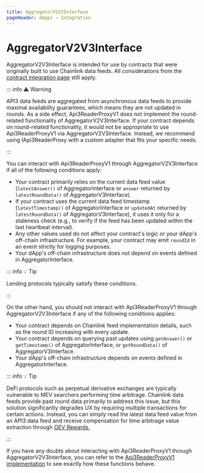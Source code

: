 ```yaml
---
title: AggregatorV2V3Interface
pageHeader: dApps → Integration
---
```


<PageHeader/>

# AggregatorV2V3Interface

AggregatorV2V3Interface is intended for use by contracts that were originally built to use Chainlink data feeds.
All considerations from the [contract integration page](/dapps/integration/contract-integration.md) still apply.

::: info ⚠️ Warning

API3 data feeds are aggregated from asynchronous data feeds to provide maximal availability guarantees, which means they are not updated in rounds.
As a side effect, Api3ReaderProxyV1 does not implement the round-related functionality of AggregatorV2V3Interface.
If your contract depends on round-related functionality, it would not be appropriate to use Api3ReaderProxyV1 via AggregatorV2V3Interface.
Instead, we recommend using IApi3ReaderProxy with a custom adapter that fits your specific needs.

:::

You can interact with Api3ReaderProxyV1 through AggregatorV2V3Interface if all of the following conditions apply:

- Your contract primarily relies on the current data feed value (`latestAnswer()` of AggregatorInterface or `answer` returned by `latestRoundData()` of AggregatorV3Interface).
- If your contract uses the current data feed timestamp (`latestTimestamp()` of AggregatorInterface or `updatedAt` returned by `latestRoundData()` of AggregatorV3Interface), it uses it only for a staleness check (e.g., to verify if the feed has been updated within the last heartbeat interval).
- Any other values used do not affect your contract's logic or your dApp's off-chain infrastructure.
  For example, your contract may emit `roundId` in an event strictly for logging purposes.
- Your dApp's off-chain infrastructure does not depend on events defined in AggregatorInterface.

::: info 💡 Tip

Lending protocols typically satisfy these conditions.

:::

On the other hand, you should not interact with Api3ReaderProxyV1 through AggregatorV2V3Interface if any of the following conditions applies:

- Your contract depends on Chainlink feed implementation details, such as the round ID increasing with every update.
- Your contract depends on querying past updates using `getAnswer()` or `getTimestamp()` of AggregatorInterface, or `getRoundData()` of AggregatorV3Interface.
- Your dApp's off-chain infrastructure depends on events defined in AggregatorInterface.

::: info 💡 Tip

DeFi protocols such as perpetual derivative exchanges are typically vulnerable to MEV searchers performing time arbitrage.
Chainlink data feeds provide past round data primarily to address this issue, but this solution significantly degrades UX by requiring multiple transactions for certain actions.
Instead, you can simply read the latest data feed value from an API3 data feed and receive compensation for time arbitrage value extraction through [OEV Rewards.](/dapps/oev-rewards/)

:::

If you have any doubts about interacting with Api3ReaderProxyV1 through AggregatorV2V3Interface, you can refer to the [Api3ReaderProxyV1 implementation](https://github.com/api3dao/contracts/blob/main/contracts/api3-server-v1/proxies/Api3ReaderProxyV1.sol) to see exactly how these functions behave.
